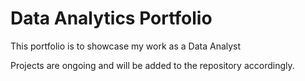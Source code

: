 # Data Analytics Portfolio

This portfolio is to showcase my work as a Data Analyst

Projects are ongoing and will be added to the repository accordingly.


